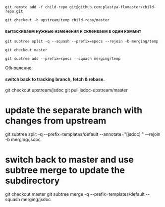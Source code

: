 `git remote add -f child-repo git@github.com:plastya-flomaster/child-repo.git`

`git checkout -b upstream/temp child-repo/master` 
#### вытаскиваем нужные изменения и склеиваем в один коммит
`git subtree split -q --squash --prefix=specs --rejoin -b merging/temp`

`git checkout master`

`git subtree add --prefix=specs --squash merging/temp`


Обновление:

#### switch back to tracking branch, fetch & rebase.
git checkout upstream/jsdoc
git pull jsdoc-upstream/master

# update the separate branch with changes from upstream
git subtree split -q --prefix=templates/default --annotate="[jsdoc] " --rejoin -b merging/jsdoc

# switch back to master and use subtree merge to update the subdirectory
git checkout master
git subtree merge -q --prefix=templates/default --squash merging/jsdoc
